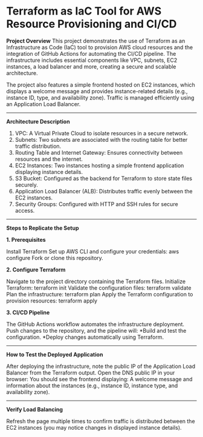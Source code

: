 # Terraform as IaC Tool for AWS Resource Provisioning and CI/CD

**Project Overview**
This project demonstrates the use of Terraform as an Infrastructure as Code (IaC) tool to provision AWS cloud resources and the integration of GitHub Actions for automating the CI/CD pipeline. The infrastructure includes essential components like VPC, subnets, EC2 instances, a load balancer and more, creating a secure and scalable architecture.

The project also features a simple frontend hosted on EC2 instances, which displays a welcome message and provides instance-related details (e.g., instance ID, type, and availability zone). Traffic is managed efficiently using an Application Load Balancer.

--------------------------------------------------------------------------------------------------------------------------------------------------------------------------------------------------------------------------------

**Architecture Description**

1. VPC: A Virtual Private Cloud to isolate resources in a secure network.
2. Subnets: Two subnets are associated with the routing table for better traffic distribution.
3. Routing Table and Internet Gateway: Ensures connectivity between resources and the internet.
4. EC2 Instances: Two instances hosting a simple frontend application displaying instance details.
5. S3 Bucket: Configured as the backend for Terraform to store state files securely.
6. Application Load Balancer (ALB): Distributes traffic evenly between the EC2 instances.
7. Security Groups: Configured with HTTP and SSH rules for secure access.
   
--------------------------------------------------------------------------------------------------------------------------------------------------------------------------------------------------------------------------------

**Steps to Replicate the Setup**

**1. Prerequisites**

Install Terraform
Set up AWS CLI and configure your credentials:
    aws configure
Fork or clone this repository.

**2. Configure Terraform**

Navigate to the project directory containing the Terraform files.
Initialize Terraform:
    terraform init
Validate the configuration files:
    terraform validate
Plan the infrastructure:
    terraform plan
Apply the Terraform configuration to provision resources:
    terraform apply

**3. CI/CD Pipeline**

The GitHub Actions workflow automates the infrastructure deployment. Push changes to the repository, and the pipeline will:
    *Build and test the configuration.
    *Deploy changes automatically using Terraform.
    
--------------------------------------------------------------------------------------------------------------------------------------------------------------------------------------------------------------------------------

**How to Test the Deployed Application**

After deploying the infrastructure, note the public IP of the Application Load Balancer from the Terraform output.
Open the DNS public IP in your browser:
You should see the frontend displaying:
        A welcome message and information about the instances (e.g., instance ID, instance type, and availability zone).
        
--------------------------------------------------------------------------------------------------------------------------------------------------------------------------------------------------------------------------------

**Verify Load Balancing**

Refresh the page multiple times to confirm traffic is distributed between the EC2 instances (you may notice changes in displayed instance details).

